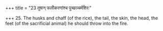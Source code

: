 +++
title = "23 तुषान् फलीकरणांश्च पुच्छञ्चर्मशिरः"

+++
25. The husks and chaff (of the rice), the tail, the skin, the head, the feet (of the sacrificial animal) he should throw into the fire.

